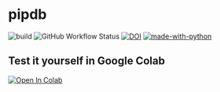 # pipdb

![build](https://github.com/buttons/github-buttons/workflows/build/badge.svg)
![GitHub Workflow Status](https://img.shields.io/github/workflow/status/dwyl/auth_plug/Elixir%20CI?label=build&style=flat-square) [![DOI](https://zenodo.org/badge/DOI/10.5281/zenodo.5976046.svg)](https://doi.org/10.7302/37yx-9q53) 
[![made-with-python](https://img.shields.io/badge/Made%20with-Python-1f425f.svg)](https://www.python.org/)

## Test it yourself in Google Colab
[![Open In Colab](https://colab.research.google.com/assets/colab-badge.svg)](https://colab.research.google.com/drive/1SH-DZ3o8QwG3DI4Vfwv906p190dYkcyV?usp=sharing)

